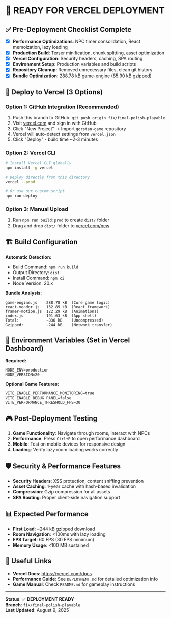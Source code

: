 # 🚀 READY FOR VERCEL DEPLOYMENT

## ✅ Pre-Deployment Checklist Complete

- [x] **Performance Optimizations**: NPC timer consolidation, React memoization, lazy loading
- [x] **Production Build**: Terser minification, chunk splitting, asset optimization  
- [x] **Vercel Configuration**: Security headers, caching, SPA routing
- [x] **Environment Setup**: Production variables and build scripts
- [x] **Repository Cleanup**: Removed unnecessary files, clean git history
- [x] **Bundle Optimization**: 288.78 kB game-engine (85.90 kB gzipped)

## 🔧 Deploy to Vercel (3 Options)

### Option 1: GitHub Integration (Recommended)
1. Push this branch to GitHub: `git push origin fix/final-polish-playable`
2. Visit [vercel.com](https://vercel.com) and sign in with GitHub
3. Click "New Project" → Import `gorstan-game` repository
4. Vercel will auto-detect settings from `vercel.json`
5. Click "Deploy" - build time ~2-3 minutes

### Option 2: Vercel CLI
```bash
# Install Vercel CLI globally
npm install -g vercel

# Deploy directly from this directory
vercel --prod

# Or use our custom script
npm run deploy
```

### Option 3: Manual Upload
1. Run `npm run build:prod` to create `dist/` folder
2. Drag and drop `dist/` folder to [vercel.com/new](https://vercel.com/new)

## 🏗️ Build Configuration

**Automatic Detection:**
- Build Command: `npm run build`
- Output Directory: `dist`
- Install Command: `npm ci`
- Node Version: 20.x

**Bundle Analysis:**
```
game-engine.js    288.78 kB  (Core game logic)
react-vendor.js   132.89 kB  (React framework)  
framer-motion.js  122.29 kB  (Animations)
index.js          191.63 kB  (App shell)
Total:            ~836 kB    (Uncompressed)
Gzipped:          ~244 kB    (Network transfer)
```

## 🔧 Environment Variables (Set in Vercel Dashboard)

**Required:**
```
NODE_ENV=production
NODE_VERSION=20
```

**Optional Game Features:**
```
VITE_ENABLE_PERFORMANCE_MONITORING=true
VITE_ENABLE_DEBUG_PANEL=false
VITE_PERFORMANCE_THRESHOLD_FPS=30
```

## 🎮 Post-Deployment Testing

1. **Game Functionality**: Navigate through rooms, interact with NPCs
2. **Performance**: Press `Ctrl+P` to open performance dashboard
3. **Mobile**: Test on mobile devices for responsive design
4. **Loading**: Verify lazy room loading works correctly

## 🛡️ Security & Performance Features

- **Security Headers**: XSS protection, content sniffing prevention
- **Asset Caching**: 1-year cache with hash-based invalidation  
- **Compression**: Gzip compression for all assets
- **SPA Routing**: Proper client-side navigation support

## 📊 Expected Performance

- **First Load**: ~244 kB gzipped download
- **Room Navigation**: <100ms with lazy loading
- **FPS Target**: 60 FPS (30 FPS minimum)
- **Memory Usage**: <100 MB sustained

## 🔗 Useful Links

- **Vercel Docs**: https://vercel.com/docs
- **Performance Guide**: See `DEPLOYMENT.md` for detailed optimization info
- **Game Manual**: Check `README.md` for gameplay instructions

---

**Status**: ✅ **DEPLOYMENT READY**  
**Branch**: `fix/final-polish-playable`  
**Last Updated**: August 9, 2025

